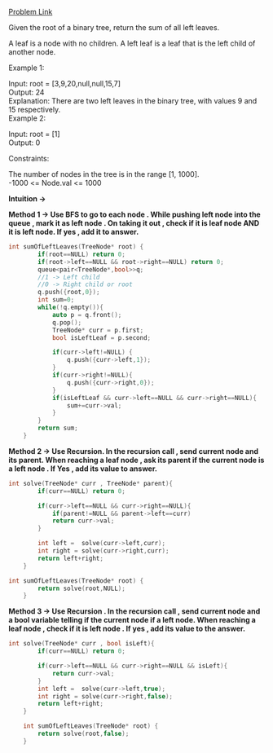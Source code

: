 [Problem Link](https://leetcode.com/problems/sum-of-left-leaves/description/?envType=daily-question&envId=2024-04-14)<br>

Given the root of a binary tree, return the sum of all left leaves.

A leaf is a node with no children. A left leaf is a leaf that is the left child of another node.<br>

 

Example 1:<br>


Input: root = [3,9,20,null,null,15,7]<br>
Output: 24<br>
Explanation: There are two left leaves in the binary tree, with values 9 and 15 respectively.<br>
Example 2:<br>

Input: root = [1]<br>
Output: 0<br>
 

Constraints:<br>

The number of nodes in the tree is in the range [1, 1000].<br>
-1000 <= Node.val <= 1000<br>

__Intuition ->__<br>

__Method 1 -> Use BFS to go to each node . While pushing left node into the queue , mark it as left node . On taking it out , check if it is leaf node AND it is left node. If yes , add it to answer.__

```C++
int sumOfLeftLeaves(TreeNode* root) {
        if(root==NULL) return 0;
        if(root->left==NULL && root->right==NULL) return 0;
        queue<pair<TreeNode*,bool>>q;
        //1 -> Left child
        //0 -> Right child or root
        q.push({root,0});
        int sum=0;
        while(!q.empty()){
            auto p = q.front();
            q.pop();
            TreeNode* curr = p.first;
            bool isLeftLeaf = p.second;

            if(curr->left!=NULL) {
                q.push({curr->left,1});
            }
            if(curr->right!=NULL){
                q.push({curr->right,0});
            }
            if(isLeftLeaf && curr->left==NULL && curr->right==NULL){
                sum+=curr->val;
            }
        }
        return sum;
    }
```

__Method 2 -> Use Recursion. In the recursion call , send current node and its parent. When reaching a leaf node , ask its parent if the current node is a left node . If Yes , add its value to answer.__

```C++
int solve(TreeNode* curr , TreeNode* parent){
        if(curr==NULL) return 0;

        if(curr->left==NULL && curr->right==NULL){
            if(parent!=NULL && parent->left==curr)
            return curr->val;
        }

        int left =  solve(curr->left,curr);
        int right = solve(curr->right,curr);
        return left+right;
    }

int sumOfLeftLeaves(TreeNode* root) {
        return solve(root,NULL);
    }

```

__Method 3 -> Use Recursion . In the recursion call , send current node and a bool variable telling if the current node if a left node. When reaching a leaf node ,  check if it is left node . If yes , add its value to the answer.__

```C++
int solve(TreeNode* curr , bool isLeft){
        if(curr==NULL) return 0;

        if(curr->left==NULL && curr->right==NULL && isLeft){
            return curr->val;
        }
        int left =  solve(curr->left,true);
        int right = solve(curr->right,false);
        return left+right;
    }

    int sumOfLeftLeaves(TreeNode* root) {
        return solve(root,false);
    }
```
